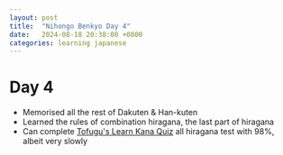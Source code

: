 ```yaml
---
layout: post
title:  "Nihongo Benkyo Day 4"
date:   2024-08-18 20:38:00 +0800
categories: learning japanese
---
```


# Day 4
- Memorised all the rest of Dakuten & Han-kuten
- Learned the rules of combination hiragana, the last part of hiragana
- Can complete [Tofugu's Learn Kana Quiz] all hiragana test with 98%, albeit very slowly

[Tofugu's Learn Kana Quiz]: https://kana-quiz.tofugu.com/